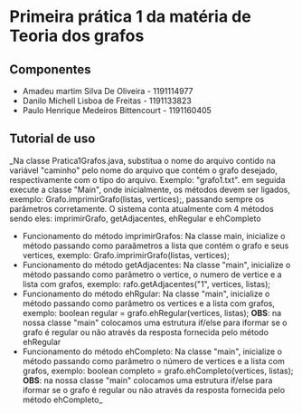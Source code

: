 # Primeira prática 1 da matéria de Teoria dos grafos
## Componentes
* Amadeu martim Silva De Oliveira  - 1191114977
* Danilo Michell Lisboa de Freitas - 1191133823
* Paulo Henrique Medeiros Bittencourt - 1191160405
## Tutorial de uso 
_Na classe Pratica1Grafos.java, substitua o nome do arquivo contido na variável "caminho" pelo nome do arquivo que contém o grafo desejado, respectivamente com o tipo do arquivo. Exemplo: "grafo1.txt". em seguida execute a classe "Main", onde inicialmente, os métodos devem ser ligados, exemplo: Grafo.imprimirGrafo(listas, vertices);, passando sempre os parâmetros corretamente. O sistema conta atualmente com 4 métodos sendo eles: imprimirGrafo, getAdjacentes, ehRegular e ehCompleto
* Funcionamento do método imprimirGrafos:
Na classe main, inicialize o método passando como paraâmetros a lista que contém o grafo e seus vertices, exemplo: Grafo.imprimirGrafo(listas, vertices);
* Funcionamento do método getAdjacentes:
Na classe "main", inicialize o método passando como parâmetro o vertice, o numero de vertice e a lista com grafos, exemplo: rafo.getAdjacentes("1", vertices, listas);
* Funcionamento do método ehRgular:
Na classe "main", inicialize o método passando como parâmetro os vertices e a lista com grafos, exemplo: boolean regular = grafo.ehRegular(vertices, listas);
**OBS**: na nossa classe "main" colocamos uma estrutura if/else para iformar se o grafo é regular ou não através da resposta fornecida pelo método ehRegular
* Funcionamento do método ehCompleto:
Na classe "main", inicialize o método passando como parâmetro o número de vertices e a lista com grafos, exemplo:  boolean completo = grafo.ehCompleto(vertices, listas);
**OBS**: na nossa classe "main" colocamos uma estrutura if/else para iformar se o grafo é regular ou não através da resposta fornecida pelo método ehCompleto_
